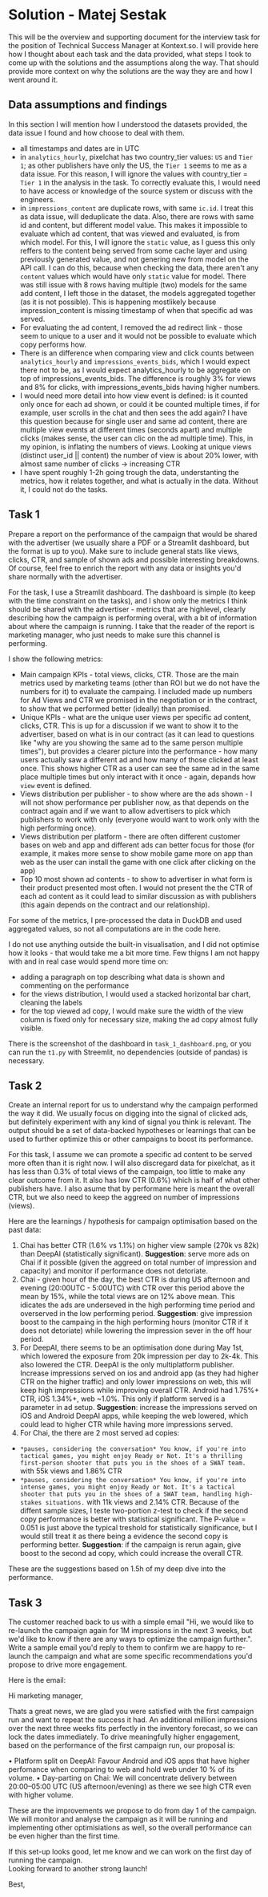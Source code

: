 # Solution - Matej Sestak

This will be the overview and supporting document for the interview task for the position of Technical Success Manager at Kontext.so.
I will provide here how I thought about each task and the data provided, what steps I took to come up with the solutions and the assumptions along the way.
That should provide more context on why the solutions are the way they are and how I went around it.

## Data assumptions and findings
In this section I will mention how I understood the datasets provided, the data issue I found and how choose to deal with them.

* all timestamps and dates are in UTC
* in `analytics_hourly`, pixelchat has two country_tier values: `US` and `Tier 1`; as other publishers have only the US, the `Tier 1` seems to me as a data issue. For this reason, I will ignore the values with country_tier = `Tier 1` in the analysis in the task. To correctly evaluate this, I would need to have access or knowledge of the source system or discuss with the engineers.
* in `impressions_content` are duplicate rows, with same `ic.id`. I treat this as data issue, will deduplicate the data. Also, there are rows with same id and content, but different model value. This makes it impossible to evaluate which ad content, that was viewed and evaluated, is from which model. For this, I will ignore the `static` value, as I guess this only reffers to the content being served from some cache layer and using previously generated value, and not genering new from model on the API call. I can do this, because when checking the data, there aren't any `content` values which would have only `static` value for model. There was still issue with 8 rows having multiple (two) models for the same add content, I left those in the dataset, the models aggregated together (as it is not possible). This is happening mostlikely because impression_content is missing timestamp of when that specific ad was served.
* For evaluating the ad content, I removed the ad redirect link - those seem to unique to a user and it would not be possible to evaluate which copy performs how.
* There is an difference when comparing view and click counts between `analytics_hourly` and `impressions_events_bids`, which I would expect there not to be, as I would expect analytics_hourly to be aggregate on top of impressions_events_bids. The difference is roughly 3% for views and 8% for clicks, with impressions_events_bids having higher numbers.
* I would need more detail into how view event is defined: is it counted only once for each ad shown, or could it be counted multiple times, if for example, user scrolls in the chat and then sees the add again? I have this question because for single user and same ad content, there are multiple view events at different times (seconds apart) and multiple clicks (makes sense, the user can clic on the ad multiple time). This, in my opinion, is inflating the numbers of views. Looking at unique views (distinct user_id || content) the number of view is about 20% lower, with almost same number of clicks -> increasing CTR
* I have spent roughly 1-2h going trough the data, understanting the metrics, how it relates together, and what is actually in the data. Without it, I could not do the tasks.

## Task 1
Prepare a report on the performance of the campaign that would be shared with the advertiser (we usually share a PDF or a Streamlit dashboard, but the format is up to you). Make sure to include general stats like views, clicks, CTR, and sample of shown ads and possible interesting breakdowns. Of course, feel free to enrich the report with any data or insights you'd share normally with the advertiser.

For the task, I use a Streamlit dashboard. The dashboard is simple (to keep with the time constraint on the tasks), and I show only the metrics I think should be shared with the advertiser - metrics that are highlevel, clearly describing how the campaign is performing overal, with a bit of information about where the campaign is running. I take that the reader of the report is marketing manager, who just needs to make sure this channel is performing.

I show the following metrics:
* Main campaign KPIs - total views, clicks, CTR. Those are the main metrics used by marketing teams (other than ROI but we do not have the numbers for it) to evaluate the campaing. I included made up numbers for Ad Views and CTR we promised in the negotiation or in the contract, to show that we performed better (ideally) than promised.
* Unique KPIs - what are the unique user views per specific ad content, clicks, CTR. This is up for a discussion if we want to show it to the advertiser, based on what is in our contract (as it can lead to questions like "why are you showing the same ad to the same person multiple times"), but provides a clearer picture into the performance - how many users actually saw a different ad and how many of those clicked at least once. This shows higher CTR as a user can see the same ad in the same place multiple times but only interact with it once - again, depands how `view` event is defined.
* Views distribution per publisher - to show where are the ads shown - I will not show performance per publisher now, as that depends on the contract again and if we want to allow advertisers to pick which publishers to work with only (everyone would want to work only with the high performing once).
* Views distribution per platform - there are often different customer bases on web and app and different ads can better focus for those (for example, it makes more sense to show mobile game more on app than web as the user can install the game with one click after clicking on the app)
* Top 10 most shown ad contents - to show to advertiser in what form is their product presented most often. I would not present the the CTR of each ad content as it could lead to similar discussion as with publishers (this again depends on the contract and our relationship).

For some of the metrics, I pre-processed the data in DuckDB and used aggregated values, so not all computations are in the code here.

I do not use anything outside the built-in visualisation, and I did not optimise how it looks - that would take me a bit more time. Few thigns I am not happy with and in real case would spend more time on:
* adding a paragraph on top describing what data is shown and commenting on the performance
* for the views distribution, I would used a stacked horizontal bar chart, cleaning the labels
* for the top viewed ad copy, I would make sure the width of the view column is fixed only for necessary size, making the ad copy almost fully visible.

There is the screenshot of the dashboard in `task_1_dashboard.png`, or you can run the `t1.py` with Streemlit, no dependencies (outside of pandas) is necessary.


## Task 2
Create an internal report for us to understand why the campaign performed the way it did. We usually focus on digging into the signal of clicked ads, but definitely experiment with any kind of signal you think is relevant. The output should be a set of data-backed hypotheses or learnings that can be used to further optimize this or other campaigns to boost its performance.

For this task, I assume we can promote a specific ad content to be served more often than it is right now. I will also discregard data for pixelchat, as it has less than 0.3% of total views of the campaign, too little to make any clear outcome from it. It also has low CTR (0.6%) which is half of what other publishers have. I also asume that by performane here is meant the overall CTR, but we also need to keep the aggreed on number of impressions (views).

Here are the learnings / hypothesis for campaign optimisation based on the past data:
1. Chai has better CTR (1.6% vs 1.1%) on higher view sample (270k vs 82k) than DeepAI (statistically significant). **Suggestion**: serve more ads on Chai if it possible (given the aggreed on total number of impression and capacity) and monitor if performance does not detoriate.
2. Chai - given hour of the day, the best CTR is during US afternoon and evening (20:00UTC - 5:00UTC) with CTR over this period above the mean by 15%, while the total views are on 12% above mean. This idicates the ads are underseved in the high performing time period and overserved in the low performing period. **Suggestion**: give impression boost to the campaing in the high performing hours (monitor CTR if it does not detoriate) while lowering the impression sever in the off hour period.
3. For DeepAI, there seems to be an optimisation done during May 1st, which lowered the exposure from 20k impression per day to 2k-4k. This also lowered the CTR. DeepAI is the only multiplatform publisher. Increase impressions served on ios and android app (as they had higher CTR on the higher traffic) and only lower impressions on web, this will keep high impressions while improving overall CTR. Android had 1.75%+ CTR, iOS 1.34%+, web ~1.0%. This only if platform served is a parameter in ad setup. **Suggestion**: increase the impressions served on iOS and Android DeepAI apps, while keeping the web lowered, which could lead to higher CTR while having more impressions served.
4. For Chai, the there are 2 most served ad copies:
* `*pauses, considering the conversation* You know, if you're into tactical games, you might enjoy Ready or Not. It's a thrilling first-person shooter that puts you in the shoes of a SWAT team.` with 55k views and 1.86% CTR
* `*pauses, considering the conversation* You know, if you're into intense games, you might enjoy Ready or Not. It's a tactical shooter that puts you in the shoes of a SWAT team, handling high-stakes situations.` with 11k views and 2.14% CTR.
Because of the diffent sample sizes, I teste two-portion z-test to check if the second copy performance is better with statistical significant. The P-value = 0.051 is just above the typical treshold for statistically significance, but I would still treat it as there being a evidence the second copy is performing better. **Suggestion**: if the campaign is rerun again, give boost to the second ad copy, which could increase the overall CTR.


These are the suggestions based on 1.5h of my deep dive into the performance.


## Task 3
The customer reached back to us with a simple email "Hi, we would like to re-launch the campaign again for 1M impressions in the next 3 weeks, but we'd like to know if there are any ways to optimize the campaign further.". Write a sample email you'd reply to them to confirm we are happy to re-launch the campaign and what are some specific recommendations you'd propose to drive more engagement.


Here is the email:

Hi marketing manager,

Thats a great news, we are glad you were satisfied with the first campaign run and want to repeat the success it had. An additional million impressions over the next three weeks fits perfectly in the inventory forecast, so we can lock the dates immediately. To drive meaningfully higher engagement, based on the performance of the first campaign run, our proposal is:

• Platform split on DeepAI: Favour Android and iOS apps that have higher perfomance when comparing to web and hold web under 10 % of its volume.
• Day-parting on Chai: We will concentrate delivery between 20:00–05:00 UTC (US afternoon/evening) as there we see high CTR even with higher volume.

These are the improvements we propose to do from day 1 of the campaign. We will monitor and analyse the campaign as it will be running and implementing other optimisiations as well, so the overall performance can be even higher than the first time.

If this set-up looks good, let me know and we can work on the first day of running the campaign.  
Looking forward to another strong launch!

Best,  